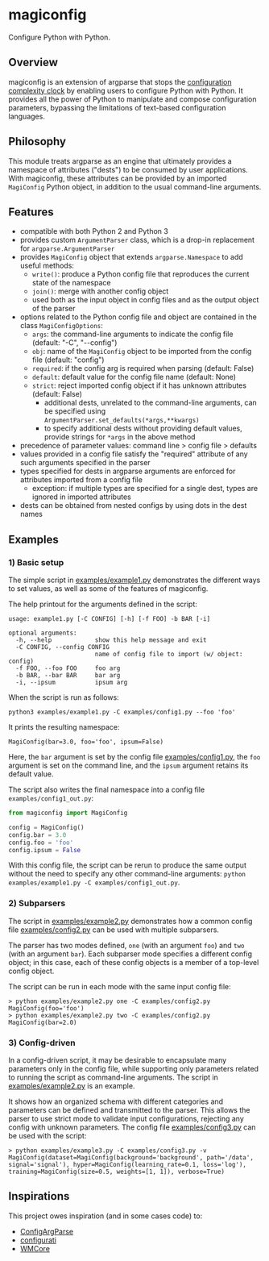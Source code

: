 # magiconfig

Configure Python with Python.

## Overview

magiconfig is an extension of argparse that stops the
[configuration complexity clock](https://mikehadlow.blogspot.com/2012/05/configuration-complexity-clock.html)
by enabling users to configure Python with Python.
It provides all the power of Python to manipulate and compose configuration parameters,
bypassing the limitations of text-based configuration languages.

## Philosophy

This module treats argparse as an engine that ultimately provides a namespace of attributes ("dests") to be consumed by user applications.
With magiconfig, these attributes can be provided by an imported `MagiConfig` Python object,
in addition to the usual command-line arguments.

## Features

* compatible with both Python 2 and Python 3
* provides custom `ArgumentParser` class, which is a drop-in replacement for `argparse.ArgumentParser`
* provides `MagiConfig` object that extends `argparse.Namespace` to add useful methods:
  * `write()`: produce a Python config file that reproduces the current state of the namespace
  * `join()`: merge with another config object
  * used both as the input object in config files and as the output object of the parser
* options related to the Python config file and object are contained in the class `MagiConfigOptions`:
  * `args`: the command-line arguments to indicate the config file (default: "-C", "--config")
  * `obj`: name of the `MagiConfig` object to be imported from the config file (default: "config")
  * `required`: if the config arg is required when parsing (default: False)
  * `default`: default value for the config file name (default: None)
  * `strict`: reject imported config object if it has unknown attributes (default: False)
    * additional dests, unrelated to the command-line arguments, can be specified using `ArgumentParser.set_defaults(*args,**kwargs)`
    * to specify additional dests without providing default values, provide strings for `*args` in the above method
* precedence of parameter values: command line > config file > defaults
* values provided in a config file satisfy the "required" attribute of any such arguments specified in the parser
* types specified for dests in argparse arguments are enforced for attributes imported from a config file
  * exception: if multiple types are specified for a single dest, types are ignored in imported attributes
* dests can be obtained from nested configs by using dots in the dest names

## Examples

### 1) Basic setup

The simple script in [examples/example1.py](./examples/example1.py)
demonstrates the different ways to set values, as well as some of the features of magiconfig.

The help printout for the arguments defined in the script:
```
usage: example1.py [-C CONFIG] [-h] [-f FOO] -b BAR [-i]

optional arguments:
  -h, --help            show this help message and exit
  -C CONFIG, --config CONFIG
                        name of config file to import (w/ object: config)
  -f FOO, --foo FOO     foo arg
  -b BAR, --bar BAR     bar arg
  -i, --ipsum           ipsum arg
```

When the script is run as follows:
```
python3 examples/example1.py -C examples/config1.py --foo 'foo'
```

It prints the resulting namespace:
```
MagiConfig(bar=3.0, foo='foo', ipsum=False)
```

Here, the `bar` argument is set by the config file [examples/config1.py](./examples/config1.py),
the `foo` argument is set on the command line, and the `ipsum` argument retains its default value.

The script also writes the final namespace into a config file `examples/config1_out.py`:
```python
from magiconfig import MagiConfig

config = MagiConfig()
config.bar = 3.0
config.foo = 'foo'
config.ipsum = False
```

With this config file, the script can be rerun to produce the same output without
the need to specify any other command-line arguments:
`python examples/example1.py -C examples/config1_out.py`.

### 2) Subparsers

The script in [examples/example2.py](./examples/example2.py)
demonstrates how a common config file [examples/config2.py](./examples/config2.py)
can be used with multiple subparsers.

The parser has two modes defined, `one` (with an argument `foo`)
and `two` (with an argument `bar`).
Each subparser mode specifies a different config object;
in this case, each of these config objects is a member of a top-level config object.

The script can be run in each mode with the same input config file:
```
> python examples/example2.py one -C examples/config2.py
MagiConfig(foo='foo')
> python examples/example2.py two -C examples/config2.py
MagiConfig(bar=2.0)
```

### 3) Config-driven

In a config-driven script, it may be desirable to encapsulate many parameters only in the config file,
while supporting only parameters related to running the script as command-line arguments.
The script in [examples/example2.py](./examples/example3.py) is an example.

It shows how an organized schema with different categories and parameters can be defined and transmitted to the parser.
This allows the parser to use strict mode to validate input configurations, rejecting any config with unknown parameters.
The config file [examples/config3.py](./examples/config3.py) can be used with the script:
```
> python examples/example3.py -C examples/config3.py -v
MagiConfig(dataset=MagiConfig(background='background', path='/data', signal='signal'), hyper=MagiConfig(learning_rate=0.1, loss='log'), training=MagiConfig(size=0.5, weights=[1, 1]), verbose=True)
```

## Inspirations

This project owes inspiration (and in some cases code) to:
* [ConfigArgParse](https://github.com/bw2/ConfigArgParse)
* [configurati](https://github.com/duckworthd/configurati)
* [WMCore](https://github.com/dmwm/WMCore)
